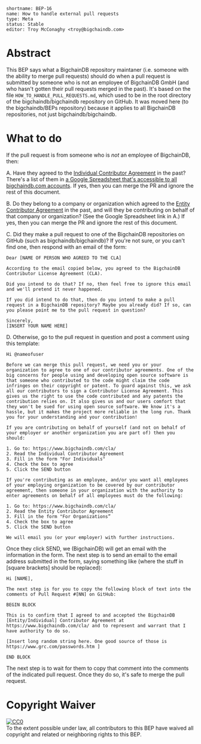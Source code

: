 ```
shortname: BEP-16
name: How to handle external pull requests
type: Meta
status: Stable
editor: Troy McConaghy <troy@bigchaindb.com>
```

# Abstract

This BEP says what a BigchainDB repository maintaner (i.e. someone with the ability to merge pull requests) should do when a pull request is submitted by someone who is not an employee of BigchainDB GmbH (and who hasn't gotten their pull requests merged in the past). It's based on the file `HOW_TO_HANDLE_PULL_REQUESTS.md`, which used to be in the root directory of the bigchaindb/bigchaindb repository on GitHub. It was moved here (to the bigchaindb/BEPs repository) because it applies to all BigchainDB repositories, not just bigchaindb/bigchaindb.

# What to do

If the pull request is from someone who is _not_ an employee of BigchainDB, then:

A. Have they agreed to the [Individual Contributor Agreement](https://www.bigchaindb.com/cla/individual/) in the past? There's a list of them in [a Google Spreadsheet that's accessible to all bigchaindb.com accounts](https://docs.google.com/spreadsheets/d/1VhekO6lgk1ZPx8dSjriucy4UinaU9pIdPQ5JXKcbD_Y/edit?usp=sharing). If yes, then you can merge the PR and ignore the rest of this document.

B. Do they belong to a company or organization which agreed to the [Entity Contributor Agreement](https://www.bigchaindb.com/cla/entity/) in the past, and will they be contributing on behalf of that company or organization? (See the Google Spreadsheet link in A.) If yes, then you can merge the PR and ignore the rest of this document.

C. Did they make a pull request to one of the BigchainDB repositories on GitHub (such as bigchaindb/bigchaindb)? If you're not sure, or you can't find one, then respond with an email of the form:

```
Dear [NAME OF PERSON WHO AGREED TO THE CLA]

According to the email copied below, you agreed to the BigchainDB Contributor License Agreement (CLA).

Did you intend to do that? If no, then feel free to ignore this email and we'll pretend it never happened.

If you did intend to do that, then do you intend to make a pull request in a BigchainDB repository? Maybe you already did? If so, can you please point me to the pull request in question?

Sincerely,
[INSERT YOUR NAME HERE]
```

D. Otherwise, go to the pull request in question and post a comment using this template:

```
Hi @nameofuser

Before we can merge this pull request, we need you or your organization to agree to one of our contributor agreements. One of the big concerns for people using and developing open source software is that someone who contributed to the code might claim the code infringes on their copyright or patent. To guard against this, we ask all our contributors to sign a Contributor License Agreement. This gives us the right to use the code contributed and any patents the contribution relies on. It also gives us and our users comfort that they won't be sued for using open source software. We know it's a hassle, but it makes the project more reliable in the long run. Thank you for your understanding and your contribution!

If you are contributing on behalf of yourself (and not on behalf of your employer or another organization you are part of) then you should:

1. Go to: https://www.bigchaindb.com/cla/
2. Read the Individual Contributor Agreement
3. Fill in the form "For Individuals"
4. Check the box to agree
5. Click the SEND button

If you're contributing as an employee, and/or you want all employees of your employing organization to be covered by our contributor agreement, then someone in your organization with the authority to enter agreements on behalf of all employees must do the following:

1. Go to: https://www.bigchaindb.com/cla/
2. Read the Entity Contributor Agreement
3. Fill in the form "For Organizations”
4. Check the box to agree
5. Click the SEND button

We will email you (or your employer) with further instructions.
```

Once they click SEND, we (BigchainDB) will get an email with the information in the form. The next step is to send an email to the email address submitted in the form, saying something like (where the stuff in [square brackets] should be replaced):

```
Hi [NAME],

The next step is for you to copy the following block of text into the comments of Pull Request #[NN] on GitHub:

BEGIN BLOCK

This is to confirm that I agreed to and accepted the BigchainDB [Entity/Individual] Contributor Agreement at https://www.bigchaindb.com/cla/ and to represent and warrant that I have authority to do so.

[Insert long random string here. One good source of those is https://www.grc.com/passwords.htm ]

END BLOCK
```

The next step is to wait for them to copy that comment into the comments of the indicated pull request. Once they do so, it's safe to merge the pull request.

# Copyright Waiver

<p xmlns:dct="http://purl.org/dc/terms/">
  <a rel="license"
     href="http://creativecommons.org/publicdomain/zero/1.0/">
    <img src="http://i.creativecommons.org/p/zero/1.0/88x31.png" style="border-style: none;" alt="CC0" />
  </a>
  <br />
  To the extent possible under law, all contributors to this BEP
  have waived all copyright and related or neighboring rights to this BEP.
</p>
